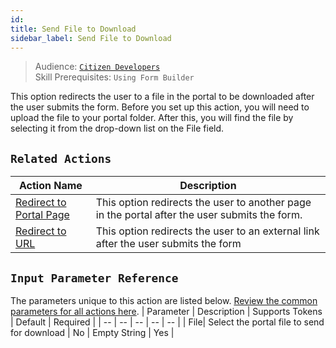 ```yaml
---
id: 
title: Send File to Download
sidebar_label: Send File to Download
---
```


> Audience: [`Citizen Developers`](/docs/audience#citizen-developers)<br/>
> Skill Prerequisites: `Using Form Builder`

This option redirects the user to a file in the portal to be downloaded after the user submits the form. Before you set up this action, you will need to upload the file to your portal folder. After this, you will find the file by selecting it from the drop-down list on the File field.

## `Related Actions`

| Action Name                                     | Description                                                                                                                  |
| ----------------------------------------------- | ---------------------------------------------------------------------------------------------------------------------------- |
| [Redirect to Portal Page](/docs/actions/redirect-to-portal-page) |This option redirects the user to another page in the portal after the user submits the form. |
| [Redirect to URL](/docs/actions/redirect-to-url) | This option redirects the user to an external link after the user submits the form |

## `Input Parameter Reference`
The parameters unique to this action are listed below. [Review the common parameters for all actions here](/docs/actions/common-parameters).
| Parameter | Description | Supports Tokens | Default | Required |
| -- | -- | -- | -- | -- |
| File| Select the portal file to send for download | No | Empty String | Yes |
